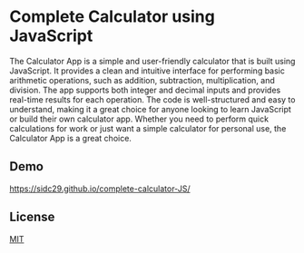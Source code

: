 
# Complete Calculator using JavaScript

The Calculator App is a simple and user-friendly calculator that is built using JavaScript. It provides a clean and intuitive interface for performing basic arithmetic operations, such as addition, subtraction, multiplication, and division. The app supports both integer and decimal inputs and provides real-time results for each operation. The code is well-structured and easy to understand, making it a great choice for anyone looking to learn JavaScript or build their own calculator app. Whether you need to perform quick calculations for work or just want a simple calculator for personal use, the Calculator App is a great choice.


## Demo

https://sidc29.github.io/complete-calculator-JS/


## License

[MIT](https://choosealicense.com/licenses/mit/)

